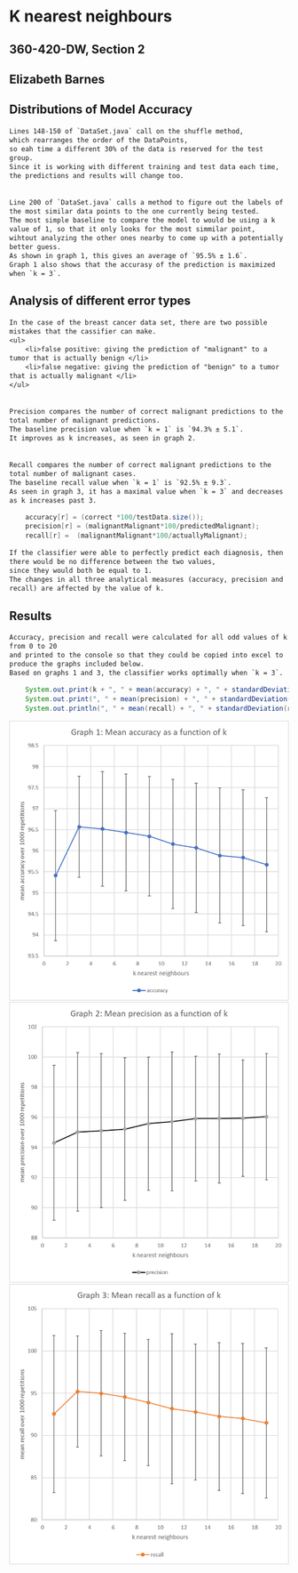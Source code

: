 # K nearest neighbours
## 360-420-DW, Section 2
## Elizabeth Barnes

## Distributions of Model Accuracy

	Lines 148-150 of `DataSet.java` call on the shuffle method, 
	which rearranges the order of the DataPoints, 
	so eah time a different 30% of the data is reserved for the test group. 
	Since it is working with different training and test data each time, 
	the predictions and results will change too.	


	Line 200 of `DataSet.java` calls a method to figure out the labels of the most similar data points to the one currently being tested. 
	The most simple baseline to compare the model to would be using a k value of 1, so that it only looks for the most simmilar point, 
	wihtout analyzing the other ones nearby to come up with a potentially better guess.
	As shown in graph 1, this gives an average of `95.5% ± 1.6`.
	Graph 1 also shows that the accurasy of the prediction is maximized when `k = 3`.



## Analysis of different error types

	In the case of the breast cancer data set, there are two possible mistakes that the cassifier can make.
	<ul>
		<li>false positive: giving the prediction of "malignant" to a tumor that is actually benign </li>
		<li>false negative: giving the prediction of "benign" to a tumor that is actually malignant </li>
	</ul>


	Precision compares the number of correct malignant predictions to the total number of malignant predictions.
	The baseline precision value when `k = 1` is `94.3% ± 5.1`. 
	It improves as k increases, as seen in graph 2.


	Recall compares the number of correct malignant predictions to the total number of malignant cases.
	The baseline recall value when `k = 1` is `92.5% ± 9.3`.
	As seen in graph 3, it has a maximal value when `k = 3` and decreases as k increases past 3.


```java
	accuracy[r] = (correct *100/testData.size());
	precision[r] = (malignantMalignant*100/predictedMalignant);
	recall[r] =  (malignantMalignant*100/actuallyMalignant);
```


	If the classifier were able to perfectly predict each diagnosis, then there would be no difference between the two values,
	since they would both be equal to 1. 
	The changes in all three analytical measures (accuracy, precision and recall) are affected by the value of k.




## Results

	Accuracy, precision and recall were calculated for all odd values of k from 0 to 20 
	and printed to the console so that they could be copied into excel to produce the graphs included below.
	Based on graphs 1 and 3, the classifier works optimally when `k = 3`.


```java	
	System.out.print(k + ", " + mean(accuracy) + ", " + standardDeviation(accuracy));
	System.out.print(", " + mean(precision) + ", " + standardDeviation(precision));
	System.out.println(", " + mean(recall) + ", " + standardDeviation(recall));
```
<img src="G1_accuracy.png">
<img src="G2_precision.png">
<img src="G3_recall.png">
